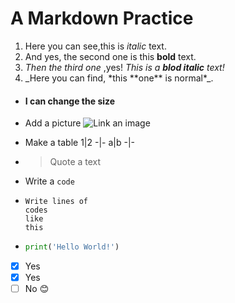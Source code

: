 # A Markdown Practice

1. Here you can see,this is *italic* text.
1. And yes, the second one is this **bold** text.
1. _Then the third one_ ,yes! *This is a **blod italic** text!*
1. \_Here you can find, \*this \*\*one\*\* is normal\*\_.

- #### I can change the size

- Add a picture
![Link an image](https://github.com/yirki/A_markdown_practice/blob/main/image.png)
  
  
- Make a table
  1|2
  -|-
  a|b
  -|-

- > Quote a text

- Write a `code`

- ```
  Write lines of
  codes
  like 
  this
  ```
- ```python
  print('Hello World!')
  ```
  
- [x] Yes
- [x] Yes
- [ ] No 😊  
